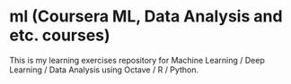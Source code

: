 # ml (Coursera ML, Data Analysis and etc. courses)
This is my learning exercises repository for Machine Learning / Deep Learning / Data Analysis using Octave / R / Python.
